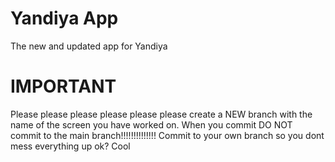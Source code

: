 
# Yandiya App

The new and updated app for Yandiya


# IMPORTANT

Please please please please please please create a NEW branch with the name of the screen you have worked on. When you commit DO NOT commit to the main branch!!!!!!!!!!!!!! Commit to your own branch so you dont mess everything up ok? Cool

